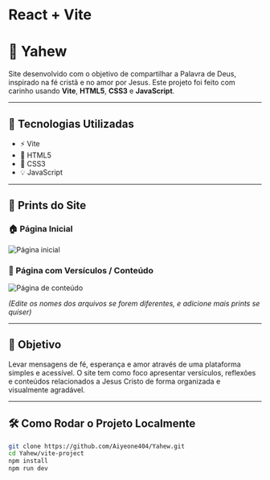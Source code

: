 # React + Vite
# 🙏 Yahew

Site desenvolvido com o objetivo de compartilhar a Palavra de Deus, inspirado na fé cristã e no amor por Jesus. Este projeto foi feito com carinho usando **Vite**, **HTML5**, **CSS3** e **JavaScript**.

---

## 🚀 Tecnologias Utilizadas

- ⚡ Vite
- 🧱 HTML5
- 🎨 CSS3
- 💡 JavaScript

---

## 📸 Prints do Site

### 🏠 Página Inicial
![Página inicial](img/previa-img/img-1.png)

### 📖 Página com Versículos / Conteúdo
![Página de conteúdo](img/previa-img/img-2.png)

*(Edite os nomes dos arquivos se forem diferentes, e adicione mais prints se quiser)*

---

## 🎯 Objetivo

Levar mensagens de fé, esperança e amor através de uma plataforma simples e acessível. O site tem como foco apresentar versículos, reflexões e conteúdos relacionados a Jesus Cristo de forma organizada e visualmente agradável.

---

## 🛠️ Como Rodar o Projeto Localmente

```bash
git clone https://github.com/Aiyeone404/Yahew.git
cd Yahew/vite-project
npm install
npm run dev
